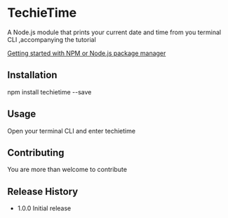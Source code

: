 TechieTime
=========

A Node.js module that prints your current date and time from you terminal CLI ,accompanying the tutorial 

[Getting started with NPM or Node.js package manager](http://www.techiediaries.com/getting-started-with-npm-or-nodejs-package-manager)

## Installation

  npm install techietime --save

## Usage

Open your terminal CLI and enter techietime 


## Contributing

You are more than welcome to contribute 

## Release History

* 1.0.0 Initial release

